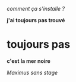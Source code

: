 *comment ça s'installe ?*

**j'ai toujours pas trouvé**

# toujours pas

**c'est la mer noire**

*Maximus sans stage*
